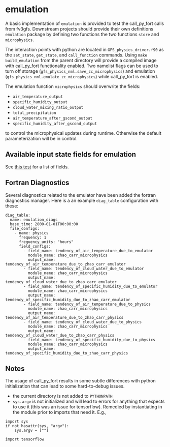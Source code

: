emulation
=========

A basic implementation of `emulation` is provided to test the call_py_fort calls from fv3gfs.  Downstream projects should provide their own definitions `emulation` package by defining two functions the two functions `store`  and `microphysics`.

The interaction points with python are located in `GFS_physics_driver.f90` as the `set_state`, `get_state`, and `call_function` commands.   Using `make build_emulation` from the parent directory will provide a compiled image with call_py_fort functionality enabled.  Two namelist flags can be used to turn off storage (`gfs_physics_nml.save_zc_microphysics`) and emulation (`gfs_physics_nml.emulate_zc_microphysics`) while call_py_fort is enabled.

The emulation function `microphysics` should overwrite the fields:
- `air_temperature_output`
- `specific_humidity_output`
- `cloud_water_mixing_ratio_output`
- `total_precipitation`
- `air_temperature_after_gscond_output`
- `specific_humidity_after_gscond_output`

to control the microphysical updates during runtime.  Otherwise
the default parameterization will be in control.

Available input state fields for emulation
------------------------------------------

See [this test](emulation/emulate.py) for a list of fields.

Fortran Diagnostics
----------------------------------------

Several diagnostics related to the emulator have been added the fortran diagnostics manager.
Here is a an example `diag_table` configuration with these:

```
diag_table:
  name: emulation_diags
  base_time: 2000-01-01T00:00:00
  file_configs:
    - name: physics
      frequency: 1
      frequency_units: "hours"
      field_configs:
        - field_name: tendency_of_air_temperature_due_to_emulator
          module_name: zhao_carr_microphysics
          output_name: tendency_of_air_temperature_due_to_zhao_carr_emulator
        - field_name: tendency_of_cloud_water_due_to_emulator
          module_name: zhao_carr_microphysics
          output_name: tendency_of_cloud_water_due_to_zhao_carr_emulator
        - field_name: tendency_of_specific_humidity_due_to_emulator
          module_name: zhao_carr_microphysics
          output_name: tendency_of_specific_humidity_due_to_zhao_carr_emulator
        - field_name: tendency_of_air_temperature_due_to_physics
          module_name: zhao_carr_microphysics
          output_name: tendency_of_air_temperature_due_to_zhao_carr_physics
        - field_name: tendency_of_cloud_water_due_to_physics
          module_name: zhao_carr_microphysics
          output_name: tendency_of_cloud_water_due_to_zhao_carr_physics
        - field_name: tendency_of_specific_humidity_due_to_physics
          module_name: zhao_carr_microphysics
          output_name: tendency_of_specific_humidity_due_to_zhao_carr_physics
```

Notes
-----

The usage of call_py_fort results in some subtle differences with python initialization that can lead to some hard-to-debug issues.

- the current directory is not added to `PYTHONPATH`
- `sys.argv` is not initialized and will lead to errors for anything that expects to use it (this was an issue for tensorflow).  Remedied by instantiating in the module prior to imports that need it.  E.g.,

```
import sys
if not hasattr(sys, "argv"):
    sys.argv = [""]

import tensorflow
```
